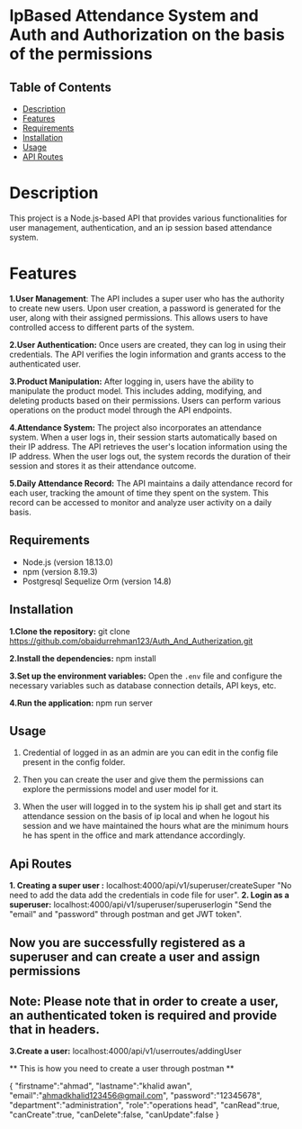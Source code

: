 # IpBased Attendance System and Auth and Authorization on the basis of the permissions

## Table of Contents
- [Description](#description)
- [Features](#features)
- [Requirements](#requirements)
- [Installation](#installation)
- [Usage](#usage)
- [API Routes](#apiroutes)

# Description
This project is a Node.js-based API that provides various functionalities for user management, authentication, and an ip session based attendance system.
# Features
**1.User Management**: The API includes a super user who has the authority to create new users. Upon user creation, a password is generated for the user, along with their assigned permissions. This allows users to have controlled access to different parts of the system.

**2.User Authentication:** Once users are created, they can log in using their credentials. The API verifies the login information and grants access to the authenticated user.

**3.Product Manipulation:** After logging in, users have the ability to manipulate the product model. This includes adding, modifying, and deleting products based on their permissions. Users can perform various operations on the product model through the API endpoints.

**4.Attendance System:** The project also incorporates an attendance system. When a user logs in, their session starts automatically based on their IP address. The API retrieves the user's location information using the IP address. When the user logs out, the system records the duration of their session and stores it as their attendance outcome.

**5.Daily Attendance Record:** The API maintains a daily attendance record for each user, tracking the amount of time they spent on the system. This record can be accessed to monitor and analyze user activity on a daily basis.

## Requirements
- Node.js (version 18.13.0)
- npm (version 8.19.3)
- Postgresql Sequelize Orm (version 14.8) 

## Installation

**1.Clone the repository:** git clone https://github.com/obaidurrehman123/Auth_And_Autherization.git

**2.Install the dependencies:** npm install

**3.Set up the environment variables:** Open the `.env` file and configure the necessary variables such as database connection details, API keys, etc.

**4.Run the application:** npm run server

## Usage

1. Credential of logged in as an admin are you can edit in the config file present in the config folder.

2. Then you can create the user and give them the permissions can explore the permissions model and user model for it.

3. When the user will logged in to the system his ip shall get and start its attendance session on the basis of ip local and when he logout his session and we have maintained the hours what are the minimum hours he has spent in the office and mark attendance accordingly.

## Api Routes

**1. Creating a super user :** localhost:4000/api/v1/superuser/createSuper  "No need to add the data add the credentials in code file for user".
**2. Login as a superuser:** localhost:4000/api/v1/superuser/superuserlogin "Send the "email" and "password" through postman and get JWT token".

## Now you are successfully registered as a superuser and can create a user and assign permissions

## Note: Please note that in order to create a user, an authenticated token is required and provide that in headers.

**3.Create a user:** localhost:4000/api/v1/userroutes/addingUser 

** This is how you need to create a user through postman **

{
  "firstname":"ahmad",
  "lastname":"khalid awan",
  "email":"ahmadkhalid123456@gmail.com",
  "password":"12345678",
  "department":"administration",
  "role":"operations head",
  "canRead":true,
  "canCreate":true,
  "canDelete":false,
  "canUpdate":false
}









   












